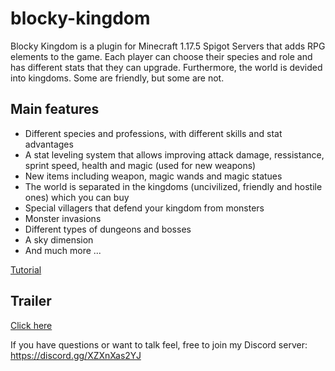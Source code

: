 # blocky-kingdom

Blocky Kingdom is a plugin for Minecraft 1.17.5 Spigot Servers that adds RPG elements to the game. Each player can choose their species and role and has different stats that they can upgrade. Furthermore, the world is devided into kingdoms. Some are friendly, but some are not.

## Main features
 * Different species and professions, with different skills and stat advantages
 * A stat leveling system that allows improving attack damage, ressistance, sprint speed, health and magic (used for new weapons)
 * New items including weapon, magic wands and magic statues
 * The world is separated in the kingdoms (uncivilized, friendly and hostile ones) which you can buy
 * Special villagers that defend your kingdom from monsters
 * Monster invasions
 * Different types of dungeons and bosses
 * A sky dimension
 * And much more ...
 
[Tutorial](TUTORIAL.md)

## Trailer
[Click here](https://www.youtube.com/watch?v=EGrrBEF7r38)

If you have questions or want to talk feel, free to join my Discord server: https://discord.gg/XZXnXas2YJ
